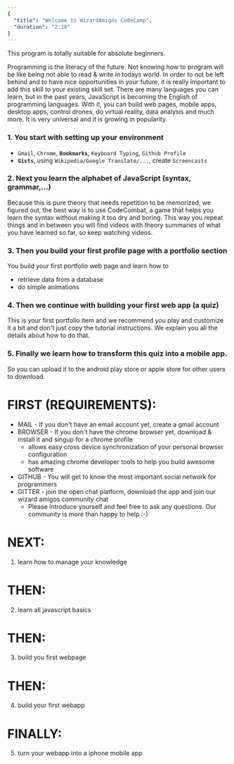 ```yaml
---
{
  "title": "Welcome to WizardAmigos CodeCamp",
  "duration": "2:10"
}
---
```

This program is totally suitable for absolute beginners.

Programming is the literacy of the future. Not knowing how to program will be like being not able to read & write in todays world.
In order to not be left behind and to have nice opportunities in your future, it is really important to add this skill to your existing skill set.
There are many languages you can learn, but in the past years, JavaScript is becoming the English of programming languages.
With it, you can build web pages, mobile apps, desktop apps, control drones, do virtual reality, data analysis and much more.
It is very universal and it is growing in popularity.


### 1. You start with setting up your environment
* `Gmail`, `Chrome`, **`Bookmarks`**, `Keyboard Typing`, `Github Profile`
* **`Gists`**, using `Wikipedia/Google Translate/...`, create `Screencasts`

### 2. Next you learn the alphabet of JavaScript (syntax, grammar,...)
Because this is pure theory that needs repetition to be memorized, we figured out, the best way is to use CodeCombat, a game that helps you learn the syntax without making it too dry and boring. This way you repeat things and in between you will find videos with theory summaries of what you have learned so far, so keep watching videos.

### 3. Then you build your first profile page with a portfolio section
You build your first portfolio web page and learn how to
* retrieve data from a database
* do simple animations

### 4. Then we continue with building your first web app (a quiz)
This is your first portfolio item and we recommend you play and customize it a bit and don't just copy the tutorial instructions. We explain you all the details about how to do that.

### 5. Finally we learn how to transform this quiz into a mobile app.
So you can upload it to the android play store or apple store for other users to download.


# FIRST (REQUIREMENTS):
* MAIL - If you don't have an email account yet, create a gmail account
* BROWSER - If you don't have the chrome browser yet, download & install it and singup for a chrome profile
  * allows easy cross device synchronization of your personal browser configuration
  * has amazing chrome developer tools to help you build awesome software
* GITHUB - You will get to know the most important social network for programmers
* GITTER - join the open chat platform, download the app and join our wizard amigos community chat
  * Please introduce yourself and feel free to ask any questions. Our community is more than happy to help :-)
# NEXT:
1. learn how to manage your knowledge
# THEN:
2. learn all javascript basics
# THEN:
3. build you first webpage
# THEN:
4. build your first webapp
# FINALLY:
5. turn your webapp into a iphone mobile app
